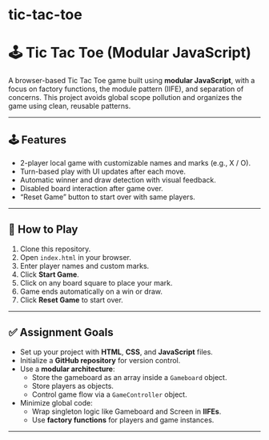 # tic-tac-toe

# 🕹️ Tic Tac Toe (Modular JavaScript)

A browser-based Tic Tac Toe game built using **modular JavaScript**, with a focus on factory functions, the module pattern (IIFE), and separation of concerns. This project avoids global scope pollution and organizes the game using clean, reusable patterns.

---

## 🕹️ Features

- 2-player local game with customizable names and marks (e.g., X / O).
- Turn-based play with UI updates after each move.
- Automatic winner and draw detection with visual feedback.
- Disabled board interaction after game over.
- “Reset Game” button to start over with same players.

---

## 🚀 How to Play

1. Clone this repository.
2. Open `index.html` in your browser.
3. Enter player names and custom marks.
4. Click **Start Game**.
5. Click on any board square to place your mark.
6. Game ends automatically on a win or draw.
7. Click **Reset Game** to start over.

---

## ✅ Assignment Goals

- Set up your project with **HTML**, **CSS**, and **JavaScript** files.
- Initialize a **GitHub repository** for version control.
- Use a **modular architecture**:
  - Store the gameboard as an array inside a `Gameboard` object.
  - Store players as objects.
  - Control game flow via a `GameController` object.
- Minimize global code:
  - Wrap singleton logic like Gameboard and Screen in **IIFEs**.
  - Use **factory functions** for players and game instances.

---
